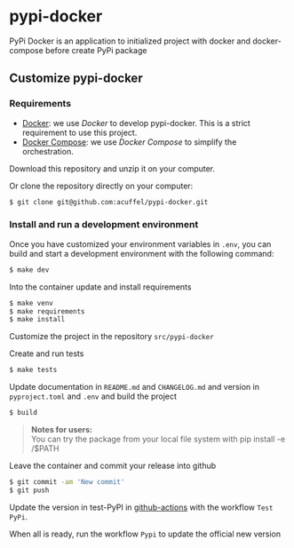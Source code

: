 # pypi-docker

PyPi Docker is an application to initialized project with docker and docker-compose before create PyPi package

## Customize pypi-docker

### Requirements
- [Docker](https://docs.docker.com/get-docker/): we use _Docker_ to develop pypi-docker. This is a strict requirement to use this project.
- [Docker Compose](https://docs.docker.com/compose/install/): we use _Docker Compose_ to simplify the orchestration.

Download this repository and unzip it on your computer.

Or clone the repository directly on your computer:
``` bash
$ git clone git@github.com:acuffel/pypi-docker.git
```

### Install and run a development environment

Once you have customized your environment variables in `.env`, you can build and start a development environment with the following command:

``` bash
$ make dev
```

Into the container update and install requirements
```bash
$ make venv
$ make requirements
$ make install
```

Customize the project in the repository `src/pypi-docker`

Create and run tests
```bash
$ make tests
```

Update documentation in `README.md` and `CHANGELOG.md` and version in `pyproject.toml` and `.env` and build the project

```bash
$ build
```

> **Notes for users:**  
> You can try the package from your local file system with pip install -e /$PATH

Leave the container and commit your release into github
```bash
$ git commit -am 'New commit'
$ git push 
```

Update the version in test-PyPI in [github-actions](https://github.com/acuffel/pypi-docker/actions/) with the workflow `Test PyPi`.

When all is ready, run the workflow `Pypi` to update the official new version
